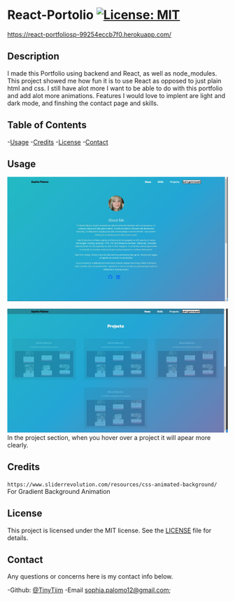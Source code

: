 # React-Portolio [![License: MIT](https://img.shields.io/badge/License-MIT-yellow.svg)](https://opensource.org/licenses/MIT)

https://react-portfoliosp-99254eccb7f0.herokuapp.com/

  ## Description

  I made this Portfolio using backend and React, as well as node_modules. This project showed me how fun it is to use React as opposed to just plain html and css. I still have alot more I want to be able to do with this portfolio and add alot more animations. Features I would love to implent are light and dark mode, and finshing the contact page and skills.

  ## Table of Contents

 
  -[Usage](#usage)
  -[Credits](#credits)
  -[License](#license)
  -[Contact](#contact)

## Usage
  
  ![Home Page](./portfolio/src/assets/img/homepage.JPG)

 ![Projects Tab](./portfolio/src/assets/img/projects.JPG)
In the project section, when you hover over a project it will apear more clearly.

  ## Credits
  
  `https://www.sliderrevolution.com/resources/css-animated-background/` 
  For Gradient Background Animation
  
  ## License
  
  
  This project is licensed under the MIT license. 
  See the [LICENSE](./LICENSE) file for details.

  ## Contact

  Any questions or concerns here is my contact info below.

  -Github: [@TinyTiim](https://github.com/TinyTiim)
  -Email sophia.palomo12@gmail.com;
